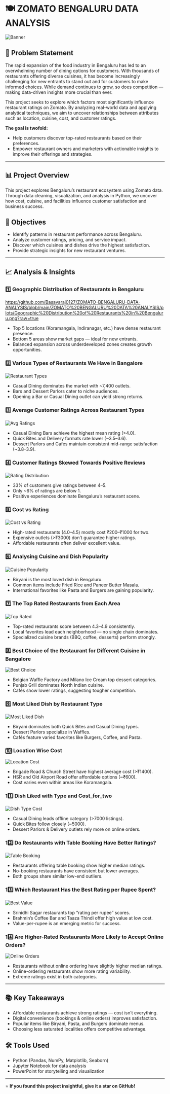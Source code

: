 # 🍽️ ZOMATO BENGALURU DATA ANALYSIS

![Banner](https://github.com/Basavaraj0127/ZOMATO-BENGALURU-DATA-ANALYSIS/blob/main/ZOMATO%20BENGALURU%20DATA%20ANALYSIS/plots/Geographic%20Distribution%20of%20Restaurants%20in%20Bengaluru.png?raw=true)

## 🚩 Problem Statement
The rapid expansion of the food industry in Bengaluru has led to an overwhelming number of dining options for customers. With thousands of restaurants offering diverse cuisines, it has become increasingly challenging for new entrants to stand out and for customers to make informed choices. While demand continues to grow, so does competition — making data-driven insights more crucial than ever.

This project seeks to explore which factors most significantly influence restaurant ratings on Zomato. By analyzing real-world data and applying analytical techniques, we aim to uncover relationships between attributes such as location, cuisine, cost, and customer ratings.

**The goal is twofold:**
- Help customers discover top-rated restaurants based on their preferences.
- Empower restaurant owners and marketers with actionable insights to improve their offerings and strategies.

---

## 📊 Project Overview
This project explores Bengaluru’s restaurant ecosystem using Zomato data. Through data cleaning, visualization, and analysis in Python, we uncover how cost, cuisine, and facilities influence customer satisfaction and business success.

## 🎯 Objectives
- Identify patterns in restaurant performance across Bengaluru.
- Analyze customer ratings, pricing, and service impact.
- Discover which cuisines and dishes drive the highest satisfaction.
- Provide strategic insights for new restaurant ventures.

---

## 📈 Analysis & Insights

### 1️⃣ Geographic Distribution of Restaurants in Bengaluru
https://github.com/Basavaraj0127/ZOMATO-BENGALURU-DATA-ANALYSIS/blob/main/ZOMATO%20BENGALURU%20DATA%20ANALYSIS/plots/Geographic%20Distribution%20of%20Restaurants%20in%20Bengaluru.png?raw=true

- Top 5 locations (Koramangala, Indiranagar, etc.) have dense restaurant presence.
- Bottom 5 areas show market gaps — ideal for new entrants.
- Balanced expansion across underdeveloped zones creates growth opportunities.

### 2️⃣ Various Types of Restaurants We Have in Bangalore
![Restaurant Types](https://github.com/Basavaraj0127/ZOMATO-BENGALURU-DATA-ANALYSIS/blob/main/ZOMATO%20BENGALURU%20DATA%20ANALYSIS/plots/Various%20Types%20of%20Restaurant%20we%20have%20in%20Bangalore.png?raw=true)

- Casual Dining dominates the market with ~7,400 outlets.
- Bars and Dessert Parlors cater to niche audiences.
- Opening a Bar or Casual Dining outlet can yield strong returns.

### 3️⃣ Average Customer Ratings Across Restaurant Types
![Avg Ratings](https://github.com/Basavaraj0127/ZOMATO-BENGALURU-DATA-ANALYSIS/blob/main/ZOMATO%20BENGALURU%20DATA%20ANALYSIS/plots/Average%20Customer%20Ratings%20Across%20Restaurant%20Types.png?raw=true)

- Casual Dining Bars achieve the highest mean rating (>4.0).
- Quick Bites and Delivery formats rate lower (~3.5–3.6).
- Dessert Parlors and Cafes maintain consistent mid-range satisfaction (~3.8–3.9).

### 4️⃣ Customer Ratings Skewed Towards Positive Reviews
![Rating Distribution](https://github.com/Basavaraj0127/ZOMATO-BENGALURU-DATA-ANALYSIS/blob/main/ZOMATO%20BENGALURU%20DATA%20ANALYSIS/plots/Customer%20Ratings%20Skewed%20Towards%20Positive%20Reviews%20in%20Zomato%20Dataset.png?raw=true)

- 33% of customers give ratings between 4–5.
- Only ~6% of ratings are below 1.
- Positive experiences dominate Bengaluru’s restaurant scene.

### 5️⃣ Cost vs Rating
![Cost vs Rating](https://github.com/Basavaraj0127/ZOMATO-BENGALURU-DATA-ANALYSIS/blob/main/ZOMATO%20BENGALURU%20DATA%20ANALYSIS/plots/Cost%20vs%20Rating.png?raw=true)

- High-rated restaurants (4.0–4.5) mostly cost ₹200–₹1000 for two.
- Expensive outlets (>₹3000) don’t guarantee higher ratings.
- Affordable restaurants often deliver excellent value.

### 6️⃣ Analysing Cuisine and Dish Popularity
![Cuisine Popularity](https://github.com/Basavaraj0127/ZOMATO-BENGALURU-DATA-ANALYSIS/blob/main/ZOMATO%20BENGALURU%20DATA%20ANALYSIS/plots/Analysing%20Cuisine%20and%20Dish%20Popularity.png?raw=true)

- Biryani is the most loved dish in Bengaluru.
- Common items include Fried Rice and Paneer Butter Masala.
- International favorites like Pasta and Burgers are gaining popularity.

### 7️⃣ The Top Rated Restaurants from Each Area
![Top Rated](https://github.com/Basavaraj0127/ZOMATO-BENGALURU-DATA-ANALYSIS/blob/main/ZOMATO%20BENGALURU%20DATA%20ANALYSIS/plots/The%20Top%20rated%20restaurants%20from%20each%20Area.png?raw=true)

- Top-rated restaurants score between 4.3–4.9 consistently.
- Local favorites lead each neighborhood — no single chain dominates.
- Specialized cuisine brands (BBQ, coffee, desserts) perform strongly.

### 8️⃣ Best Choice of the Restaurant for Different Cuisine in Bangalore
![Best Choice](https://github.com/Basavaraj0127/ZOMATO-BENGALURU-DATA-ANALYSIS/blob/main/ZOMATO%20BENGALURU%20DATA%20ANALYSIS/plots/Best%20choice%20of%20the%20Restaurant%20for%20different%20Cuisine%20in%20Banagalore.png?raw=true)

- Belgian Waffle Factory and Milano Ice Cream top dessert categories.
- Punjab Grill dominates North Indian cuisine.
- Cafés show lower ratings, suggesting tougher competition.

### 9️⃣ Most Liked Dish by Restaurant Type
![Most Liked Dish](https://github.com/Basavaraj0127/ZOMATO-BENGALURU-DATA-ANALYSIS/blob/main/ZOMATO%20BENGALURU%20DATA%20ANALYSIS/plots/Most%20Liked%20Dish%20by%20Restaurant%20Type.png?raw=true)

- Biryani dominates both Quick Bites and Casual Dining types.
- Dessert Parlors specialize in Waffles.
- Cafés feature varied favorites like Burgers, Coffee, and Pasta.

### 🔟 Location Wise Cost
![Location Cost](https://github.com/Basavaraj0127/ZOMATO-BENGALURU-DATA-ANALYSIS/blob/main/ZOMATO%20BENGALURU%20DATA%20ANALYSIS/plots/Location%20wise%20cost.png?raw=true)

- Brigade Road & Church Street have highest average cost (>₹1400).
- HSR and Old Airport Road offer affordable options (~₹600).
- Cost varies even within areas like Koramangala.

### 11️⃣ Dish Liked with Type and Cost_for_two
![Dish Type Cost](https://github.com/Basavaraj0127/ZOMATO-BENGALURU-DATA-ANALYSIS/blob/main/ZOMATO%20BENGALURU%20DATA%20ANALYSIS/plots/Dish%20liked%20with%20type%20and%20cost_for_two.png?raw=true)

- Casual Dining leads offline category (>7000 listings).
- Quick Bites follow closely (~5000).
- Dessert Parlors & Delivery outlets rely more on online orders.

### 12️⃣ Do Restaurants with Table Booking Have Better Ratings?
![Table Booking](https://github.com/Basavaraj0127/ZOMATO-BENGALURU-DATA-ANALYSIS/blob/main/ZOMATO%20BENGALURU%20DATA%20ANALYSIS/plots/Do%20restaurants%20with%20table%20booking%20have%20better%20ratings.png?raw=true)

- Restaurants offering table booking show higher median ratings.
- No-booking restaurants have consistent but lower averages.
- Both groups share similar low-end outliers.

### 13️⃣ Which Restaurant Has the Best Rating per Rupee Spent?
![Best Value](https://github.com/Basavaraj0127/ZOMATO-BENGALURU-DATA-ANALYSIS/blob/main/ZOMATO%20BENGALURU%20DATA%20ANALYSIS/plots/Which%20restaurant%20has%20the%20best%20rating%20per%20rupee%20spent.png?raw=true)

- Srinidhi Sagar restaurants top “rating per rupee” scores.
- Brahmin’s Coffee Bar and Taaza Thindi offer high value at low cost.
- Value-per-rupee is an emerging metric for success.

### 14️⃣ Are Higher-Rated Restaurants More Likely to Accept Online Orders?
![Online Orders](https://github.com/Basavaraj0127/ZOMATO-BENGALURU-DATA-ANALYSIS/blob/main/ZOMATO%20BENGALURU%20DATA%20ANALYSIS/plots/Are%20higher-rated%20restaurants%20more%20likely%20to%20accept%20online%20orders.png?raw=true)

- Restaurants without online ordering have slightly higher median ratings.
- Online-ordering restaurants show more rating variability.
- Extreme ratings exist in both categories.

---

## 📚 Key Takeaways
- Affordable restaurants achieve strong ratings — cost isn’t everything.
- Digital convenience (bookings & online orders) improves satisfaction.
- Popular items like Biryani, Pasta, and Burgers dominate menus.
- Choosing less saturated localities offers competitive advantage.

## 🛠️ Tools Used
- Python (Pandas, NumPy, Matplotlib, Seaborn)
- Jupyter Notebook for data analysis
- PowerPoint for storytelling and visualization

---

⭐ **If you found this project insightful, give it a star on GitHub!**

